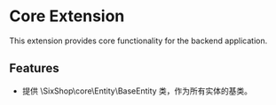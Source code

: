 # Core Extension

This extension provides core functionality for the backend application.

## Features

- 提供 \SixShop\core\Entity\BaseEntity 类，作为所有实体的基类。
